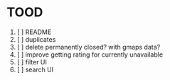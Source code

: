 # TOOD

1. [ ] README
2. [ ] duplicates
3. [ ] delete permanently closed? with gmaps data?
4. [ ] improve getting rating for currently unavailable
5. [ ] filter UI
6. [ ] search UI
